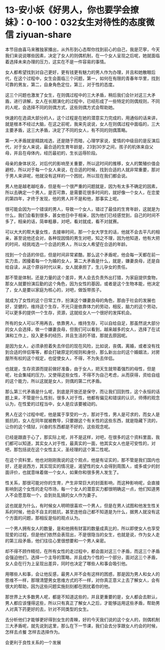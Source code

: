 # 13-安小妖《好男人，你也要学会撩妹》：0-100：032女生对待性的态度微信 ziyuan-share

本节目由喜马来雅独家播出，从外形到心态帮你找到前心的自己，我是茫寧，今天我们来说说哪些因素，决定了女人的则偶机制，在一个女人呈现之后呢，她就面临着选择未来办理的压力，这实在不是一件容易的事情。

女人都希望找到对自己更好，更有钱更有魅力的男人作为办理，并且和她散眼后代，在这个过程中，女生会面临三个问题，第一，如何在有限的青春年华里，找到可靠的男友，第二，自身角色定位，第三，对于性的态度。

这三个问题也激发了女生，在则偶过程中的三大矛盾，稍后我们会针对这三大矛盾，进行讲解，女人在长期演化的过程中，已经形成了一些特定的则偶规则，不同的人呢，会选择不同的则偶方式，这些则偶方式会帮助她。

快速的在选调大部分的人，这个过程是在她的潜意实力完成的，用通俗的话来讲，就是根本不经过大脑，在这之前呢，我来先说说，女人在则偶过程中面临的，三大主要矛盾，这三大矛盾，决定了不同的女人，有不同的则偶策略。

第一大矛盾就是精跳戏选，还是随于而暗，心理学家说，爱情的中级目的是反演后代，对于女人来说，最合适的生育年龄是，23到30岁之间，孩子的机体来自父母，并且在母体内，经历最初的，生长运辱阶段。

母亲的身体状况，对后代的影响至关重要，所以这时间的推移，女人的繁殖价值会避检，所以对于每一个女人来说，在合适的时候，找到合适的人就非常重要，那对于男人来讲呢，他就没有这样的一个困扰，所以现在我们都会说。

男人他是越老越吃香，但是有一个很严重的问题就是，因为有太多不确定的因素，所以去确定一个男人，是否可靠，是需要花很多时间的，就好像一个女人，在恋爱的第四年，才终于发现，他的男人并不是和他，那事实上呢。

很可能会因为一个错误的男人，导致一个女人，错过了最佳的生育年龄，这就是为什么，我们会看到很多，甚女他日中于相亲，因为他们已经感觉到，自己的时间不多了，相亲的话，简单粗暴，对吧，看对就成，看不对就赛。

可以大大的帮大量女性，去接审时间，那一个女大学生的话，他就不会去平凡的相亲，甚至说他还会对，各种现因情的男生对吧，知之不理，因为他知道，他有大把的时间，经挑戏选一个合适的男人，所以女人希望在合适的年龄。

找到一个合适的伴侣，但是时间非常紧酷，那么这个矛盾呢，他会每一天都在前一实力去，困擾着每一个为婚的女人，第二大矛盾是什么，就是，嫌妻良母，还是自给自读，从这个原谷时代以来，女人就承担了，生儿孕女的责任。

那不管是体制，还是力量的这个差异，男人会去负责外出打猎，为家庭提供食物，那女人就要扮演后勤的这个角色，因为女性的基因，或者是这个生物本能，他决定了，女人是要以家庭为核心的，对吧，做饭带孩子。

就成为了女性的这个日常工作，扮演这个嫌妻良母的角色，那由于社会的发展也好，坚健的，维持这个生存，不光只是依靠体力的劳动，相反，脑力的这个劳动，可以更多的提供一个生存，资源，这就给女人一个很好的发挥机会。

所有的女人可以不用再去，依靠男人，维持生存，可以自给自足，那虽然说大部分的女人会选择，做一个嫌妻良母，但我们可以看到，越来越多的女人，选择了在试演和工作上，投入更多的经历，并且生活的不错，那就去原因呢。

是因为女人，必须承担着失去伴侣的现在风险，比如说，丧偶，离婚，或者没有找到合适的伴侣等等，都会打破原定的规则和身份，那么新出台的这个婚姻法，对房屋所有权的这个规定，也促使女人，不得，不为失去伴侣。

也就是，生存资源而提前做好准备，由于女人，把天生就带着强烈的母性，但是呢，社会集域的压力，又使得这些女性，不得不为自己考虑，从而获得，资给自组的这个能力，所以这就是女人，则偶的第二代矛盾。

那么第三代矛盾是什么呢，到底是开放还是保守，而让我们回到性，这个永恒的话题上来，不管是什么性别，很多人对于性，他都有偏见和错误的认识，师傅的观念认为，在性爱的过程当中，女人是应该要被动的。

男人在这个过程中呢，他是属于享受的一方，那对于性，男人是可求的，而女人是抵抗的，女人在同年就被教导，只要跟这个有关性的这些东西，就是隐藏下流的，让你的这个情狱，兴奋的东西都是不好的，这些观念呢。

已经是跟直于心了，那实际上呢，并不是这样，对吧，在很多的这个资料里面，我们都可以知道，其实女人对于性，最真实的一面，他其实女人也是可安性的，对吧，那包括说在这个女性主义，圣经理的这个第二性呢。

在这个资料里，他也对刚刚我说的这个观点，他是有证实的，那不管是我们国内也好，还是说西方，其实现实的情况是，渴望性的女人会得到周围人，或多或少的封面评价，也就意味着做一个女人，如果你和很多男人发生了。

性关系，那很可能对你的生育，产生非常巨大的封面影响，而这种影响呢，会直接影响到这个女性的走勾市场，每一个女人的潜意实力都很明确这一点，他们知道男人不会愿意取一个，会到处乱搞的女人作为妻子。

这也就是为什么，有时候女人明明很喜欢一个男人，但是在男人试图和他发生性关系的时候，他会不自主的抵抗，甚至连他自己都不知道是为什么，据男人就没有这个方面的问题，那相反是俗的观点认为。

一个男人拥有女人的数量，是和他拥有财富的数量成真比的，所以即使女人也享受现爱的过程，但是他们依然会表现出，不是很隐当的女生，也就是说，作为女人走的第三段矛盾，他们往往心里很想要和一个男人亲密。

却不得不顾作精彻，在所有女性的走过程中，都会面对这三个矛盾，而这三个矛盾会强迫他们，选择一个主导的策略，并且成为个性的一个部分，面对这三个矛盾，女人会在行为上呈现出差异，同时也决定了哪些人和事会吸引他。

用哪些人和事，会让他反感，最男人并不会有这样的困惑，那是因为男人和女人的思维不一样，那理清楚男女思维方式的不一样，对你真正意义上去了解女人，会有很大的帮助，因为这些问题实施刻刻都在困扰着你的他。

那世界上大多数男人呢，都是不知道这些的，并且更重要的是，女人都会去默认，男人都应该懂得这些，所以只有真正了解女人之后，才能够运用这些矛盾，帮助男人对真下药更好的去，针对不同类型的女生。

去分析他们才能够更好得到女生的青睞，好的今天我们说的这个女人的，则偶机制三大矛盾呢，就先说到这里，那么在下一节课，我们会去分享跟女人约会的时候，怎样去点餐 怎样去选择作为。

会更利于良性关系的一个发展